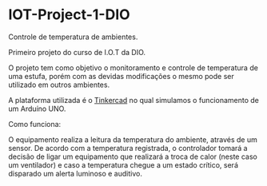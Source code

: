 # IOT-Project-1-DIO
Controle de temperatura de ambientes.

Primeiro projeto do curso de I.O.T da DIO.

O projeto tem como objetivo o monitoramento e controle de temperatura de uma estufa, porém com as devidas modificações o mesmo pode ser utilizado em outros ambientes.

A plataforma utilizada é o [Tinkercad](https://www.tinkercad.com/) no qual simulamos o funcionamento de um Arduíno UNO.


Como funciona:

O equipamento realiza a leitura da temperatura do ambiente, através de um sensor.
De acordo com a temperatura registrada, o controlador tomará a decisão de ligar um equipamento que realizará a troca de calor (neste caso um ventilador) e caso a temperatura chegue a um estado crítico, será disparado um alerta luminoso e auditivo.


